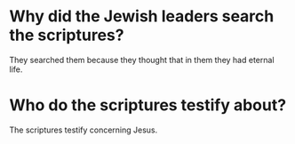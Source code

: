 # Why did the Jewish leaders search the scriptures?

They searched them because they thought that in them they had eternal life.

# Who do the scriptures testify about?

The scriptures testify concerning Jesus.
